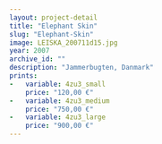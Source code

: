 ```yaml
---
layout: project-detail
title: "Elephant Skin"
slug: "Elephant-Skin"
image: LEISKA_200711d15.jpg
year: 2007
archive_id: ""
description: "Jammerbugten, Danmark"
prints:
-   variable: 4zu3_small
    price: "120,00 €"
-   variable: 4zu3_medium
    price: "750,00 €"
-   variable: 4zu3_large
    price: "900,00 €"
---
```

